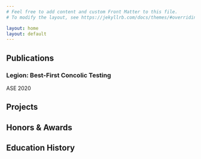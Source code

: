 ```yaml
---
# Feel free to add content and custom Front Matter to this file.
# To modify the layout, see https://jekyllrb.com/docs/themes/#overriding-theme-defaults

layout: home
layout: default
---
```

<!-- # Home -->

## Publications

<!-- ### Legion: Best-First Concolic Testing (Competition Contribution)
FASE 2020 -->

### Legion: Best-First Concolic Testing
ASE 2020

<!-- 
Dongge Liu, Gidon Ernst, Toby Murray BenJamin I.P. Rubinstein -->

## Projects

## Honors & Awards

## Education History

<!-- ## Skills -->